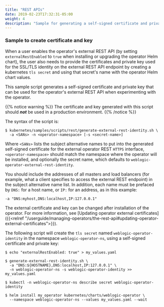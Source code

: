 ```yaml
---
title: "REST APIs"
date: 2019-02-23T17:32:31-05:00
weight: 4
description: "Sample for generating a self-signed certificate and private key that can be used for the operator's external REST API."
---
```


### Sample to create certificate and key

When a user enables the operator's external REST API (by setting
`externalRestEnabled` to `true` when installing or upgrading the operator Helm chart), the user also needs
to provide the certificates and private key used for the SSL/TLS identity on the external REST API endpoint by creating a
kubernetes `tls secret` and using that secret's name with the operator Helm chart values.

This sample script generates a self-signed certificate and private key that can be used
for the operator's external REST API when experimenting with the operator.

{{% notice warning %}}
The certificate and key generated with this script should ***not*** be used in a production environment.
{{% /notice %}}

The syntax of the script is:
```shell
$ kubernetes/samples/scripts/rest/generate-external-rest-identity.sh \
  -a <SANs> -n <operator-namespace> [-s <secret-name>]
```

Where `<SANs>` lists the subject alternative names to put into the generated self-signed
certificate for the external operator REST `HTTPS` interface, `<operator-namespace>` should match
the namespace where the operator will be installed, and optionally the secret name, which defaults
to `weblogic-operator-external-rest-identity`.

You should include the addresses of all masters and load balancers
(for example, what a client specifies to access the external REST endpoint)
in the subject alternative name list. In addition, each name must be prefaced
by `DNS:` for a host name, or `IP:` for an address, as in this example:
```
-a "DNS:myhost,DNS:localhost,IP:127.0.0.1"
```

The external certificate and key can be changed after installation of the operator. For
more information, see [Updating operator external certificates]({{<relref "/userguide/managing-operators/the-rest-api#updating-operator-external-certificates">}}).

The following script will create the `tls secret` named `weblogic-operator-identity` in the namespace `weblogic-operator-ns`, using a self-signed
certificate and private key:

```shell
$ echo "externalRestEnabled: true" > my_values.yaml
```
```shell
$ generate-external-rest-identity.sh \
  -a "DNS:${HOSTNAME},DNS:localhost,IP:127.0.0.1" \
  -n weblogic-operator-ns -s weblogic-operator-identity >> my_values.yaml
```
```shell
$ kubectl -n weblogic-operator-ns describe secret weblogic-operator-identity
```
```shell
$ helm install my_operator kubernetes/charts/weblogic-operator \
  --namespace weblogic-operator-ns --values my_values.yaml --wait
```
